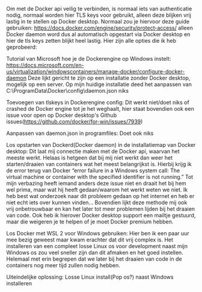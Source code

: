 Om met de Docker api veilig te verbinden, is normaal iets van authenticatie nodig, normaal worden hier TLS keys voor gebruikt, alleen deze blijken vrij lastig in te stellen op Docker desktop.
Normaal zou je hiervoor deze guide gebruiken: https://docs.docker.com/engine/security/protect-access/ alleen Docker daemon word dus al automatisch opgestart via Docker desktop en hier de tls keys zetten blijkt heel lastig. 
Hier zijn alle opties die ik heb geprobeerd: 

Tutorial van Microsoft hoe je de Dockerengine op Windows instelt: 
https://docs.microsoft.com/en-us/virtualization/windowscontainers/manage-docker/configure-docker-daemon
Deze lijkt gericht te zijn op een installatie zonder Docker desktop, mogelijk op een server. Op mijn huidige installatie deed het aanpassen van C:\ProgramData\Docker\config\daemon.json niks

Toevoegen van tlskeys in Dockerengine config:
Dit werkt niet/doet niks of crashed de Docker engine tot je het weghaalt, hier staat bovendien ook een issue voor open op Docker desktop's Github issues(https://github.com/docker/for-win/issues/7939)

Aanpassen van daemon.json in programfiles:
Doet ook niks

Los opstarten van Dockerd(Docker daemon) in de installatiemap van Docker desktop:
Dit laat mij connectie maken met de Docker api, waarvan het meeste werkt. Helaas is hetgeen dat bij mij niet werkt dan weer het starten/draaien van containers wat het meest belangrijkst is. Hierbij krijg ik de error terug van Docker “error failure in a Windows system call: The virtual machine or container with the specified identifier is not running.” Tot mijn verbazing heeft iemand anders deze issue niet en draait het bij hem wel prima, maar wat hij heeft gedaan/waarom het werkt weten we niet. Ik heb best wat onderzoek naar dit probleem gedaan op het internet en heb er niet echt iets over kunnen vinden... Bovendien lijkt deze methode mij ook vrij onbetrouwbaar en kan het later tot meer problemen lijden bij het draaien van code. Ook heb ik hierover Docker desktop  support een mailtje gestuurd, maar die weigeren je te helpen of je moet Docker premium hebben. 

Los Docker met WSL 2 voor Windows gebruiken:
Hier ben ik een paar uur mee bezig geweest maar kwam erachter dat dit vrij complex is. Het installeren van een compleet losse Linux os voor development naast mijn Windows os zou veel sneller zijn dan dit afmaken en het goed instellen. Helemaal met erin begrepen dat we later bij het draaien van code in de containers nog meer tijd zullen nodig hebben. 

Uiteindelijke oplossing:
Losse Linux install(Pop os?) naast Windows installeren 
